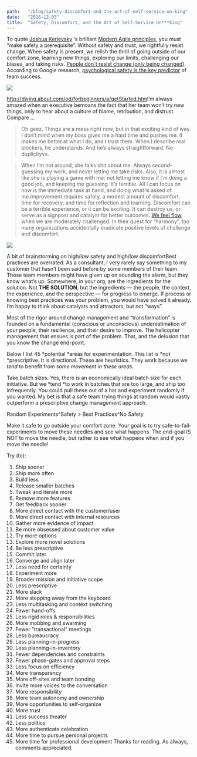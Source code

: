 ```yaml
---
path:	"/blog/safety-discomfort-and-the-art-of-self-service-un-king"
date:	"2016-12-05"
title:	"Safety, Discomfort, and the Art of Self-Service Un***king"
---
```


To quote [Joshua Kerievsky](https://medium.com/u/28229c304ac9) ‘s brilliant [Modern Agile principles](http://modernagile.org/), you must “make safety a prerequisite”. Without safety and trust, we rightfully resist change. When safety is present, we relish the thrill of going outside of our comfort zone, learning new things, exploring our limits, challenging our biases, and taking risks. [People don´t resist change (only being changed)](https://twitter.com/NielsPflaeging/status/793414761232928768). According to Google research, [psychological safety is the key predictor](http://www.nytimes.com/2016/02/28/magazine/what-google-learned-from-its-quest-to-build-the-perfect-team.html?_r=0) of team success.

![](/images/1*1BnJy3pTT-hrtx5tl53SJg.png)

<http://diving.about.com/od/forbeginners/a/getStarted.htm>I’m always amazed when an executive bemoans the fact that her team won’t try new things, only to hear about a culture of blame, retribution, and distrust. Compare …


> Oh geez. Things are a mess right now, but in that exciting kind of way. I don’t mind when my boss gives me a hard time and pushes me. It makes me better at what I do, and I trust them. When I describe real blockers, he understands. And he’s always straightforward. No duplicityvs.


> When I’m not around, she talks shit about me. Always second-guessing my work, and never letting me take risks. Also, it is almost like she is playing a game with me: not letting me know if I’m doing a good job, and keeping me guessing. It’s terrible. All I can focus on now is the immediate task at hand, and doing what is asked of me.Improvement requires safety, a modest amount of discomfort, time for recovery, and time for reflection and learning. Discomfort can be a terrible experience, or it can be exciting. It can destroy us, or serve as a signpost and catalyst for better outcomes. [We feel flow](https://en.wikipedia.org/wiki/Flow_%28psychology%29) when we are moderately challenged. In their quest for “harmony”, too many organizations accidentally eradicate positive levels of challenge and discomfort.

![](/images/1*_q7oLu6E0TlOiU8Wk3GC7Q.png)

A bit of brainstorming on high/low safety and high/low discomfortBest practices are overrated. As a consultant, I very rarely say something to my customer that hasn’t been said before by some members of their team. Those team members might have given up on sounding the alarm, but they know what’s up. Somewhere, in your org, are the ingredients for the solution. Not **THE SOLUTION**, but the ingredients — the people, the context, the experience, and the perspective — for progress to emerge. If process or knowing best practices was your problem, you would have solved it already. I’m happy to think about catalysts and attractors, but not “ways”.

Most of the rigor around change management and “transformation” is founded on a fundamental (conscious or unconscious) underestimation of your people, their resilience, and their desire to improve. The helicopter management that ensues is part of the problem. That, and the delusion that you know the change end-point.

Below I list 45 *potential *areas for experimentation. This list is *not *prescriptive. It is directional. These are heuristics. They work because we *tend* to benefit from *some movement *in these areas*.*

Take batch sizes. Yes, there is an economically ideal batch size for each initiative. But we *tend *to work in batches that are too large, and ship too infrequently. You could pull these out of a hat and experiment randomly if you wanted. My bet is that a safe team trying things at random would vastly outperform a prescriptive change management approach.

Random Experiments^Safety > Best Practices^No Safety

Make it safe to go outside your comfort zone. Your goal is to try safe-to-fail-experiments to move these needles and see what happens. The end-goal IS NOT to move the needle, but rather to see what happens when and if you move the needle!

Try (to):

1. Ship sooner
2. Ship more often
3. Build less
4. Release smaller batches
5. Tweak and iterate more
6. Remove more features
7. Get feedback sooner
8. More direct contact with the customer/user
9. More direct contact with internal resources
10. Gather more evidence of impact
11. Be more obsessed about customer value
12. Try more options
13. Explore more novel solutions
14. Be less prescriptive
15. Commit later
16. Converge and align later
17. Less need for certainty
18. Experiment more
19. Broader mission and initiative scope
20. Less prescriptive
21. More slack
22. More stepping away from the keyboard
23. Less multitasking and context switching
24. Fewer hand-offs
25. Less rigid roles & responsibilities
26. More mobbing and swarming
27. Fewer “transactional” meetings
28. Less bureaucracy
29. Less planning-in-progress
30. Less planning-in-inventory
31. Fewer dependencies and constraints
32. Fewer phase-gates and approval steps
33. Less focus on efficiency
34. More transparency
35. More off-sites and team bonding
36. Invite more voices to the conversation
37. More responsibility
38. More team autonomy and ownership
39. More opportunities to self-organize
40. More trust
41. Less success theater
42. Less politics
43. More authenticate celebration
44. More time to pursue personal projects
45. More time for professional development
Thanks for reading. As always, comments appreciated.

